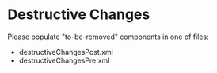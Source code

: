 # Destructive Changes

Please populate "to-be-removed" components in one of files:
* destructiveChangesPost.xml
* destructiveChangesPre.xml
